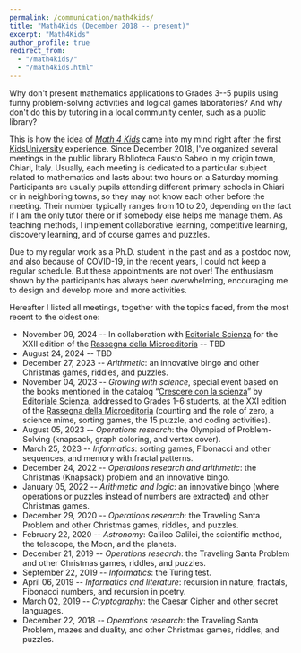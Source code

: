 ```yaml
---
permalink: /communication/math4kids/
title: "Math4Kids (December 2018 -- present)"
excerpt: "Math4Kids"
author_profile: true
redirect_from:
  - "/math4kids/"
  - "/math4kids.html"
---
```


Why don't present mathematics applications to Grades 3--5 pupils using funny problem-solving activities and logical games laboratories? And why don't do this by tutoring in a local community center, such as a public library?

This is how the idea of [*Math 4 Kids*](https://opac.provincia.brescia.it/en/library/chiari/math-4-kids) came into my mind right after the first [KidsUniversity](https://aliceraffaele.github.io/communication/kidsuniversity/) experience. Since December 2018, I've organized several meetings in the public library Biblioteca Fausto Sabeo in my origin town, Chiari, Italy.
Usually, each meeting is dedicated to a particular subject related to mathematics and lasts about two hours on a Saturday morning. Participants are usually pupils attending different primary schools in Chiari or in neighboring towns, so they may not know each other before the meeting. Their number typically ranges from 10 to 20, depending on the fact if I am the only tutor there or if somebody else helps me manage them. As teaching methods, I implement collaborative learning, competitive learning, discovery learning, and of course games and puzzles.

Due to my regular work as a Ph.D. student in the past and as a postdoc now, and also because of COVID-19, in the recent years, I could not keep a regular schedule. But these appointments are not over! The enthusiasm shown by the participants has always been overwhelming, encouraging me to design and develop more and more activities.

Hereafter I listed all meetings, together with the topics faced, from the most recent to the oldest one:
- November 09, 2024 -- In collaboration with [Editoriale Scienza](https://www.editorialescienza.it/) for the XXII edition of the [Rassegna della Microeditoria](https://www.microeditoria.it) -- TBD
- August 24, 2024 -- TBD
- December 27, 2023 -- *Arithmetic*: an innovative bingo and other Christmas games, riddles, and puzzles.
- November 04, 2023 -- *Growing with science*, special event based on the books mentioned in the catalog “[Crescere con la scienza](https://www.editorialescienza.it/it/evento/-crescere-con-la-scienza--il-catalogo-ragionato-per-i-30-anni-di-editoriale-scienza.htm)” by [Editoriale Scienza](https://www.editorialescienza.it/), addressed to Grades 1-6 students, at the XXI edition of the [Rassegna della Microeditoria](https://www.microeditoria.it) (counting and the role of zero, a science mime, sorting games, the 15 puzzle, and coding activities).
- August 05, 2023 -- *Operations research*: the Olympiad of Problem-Solving (knapsack, graph coloring, and vertex cover).
- March 25, 2023 -- *Informatics*: sorting games, Fibonacci and other sequences, and memory with fractal patterns.
- December 24, 2022 -- *Operations research and arithmetic*: the Christmas (Knapsack) problem and an innovative bingo.
- January 05, 2022 -- *Arithmetic and logic*: an innovative bingo (where operations or puzzles instead of numbers are extracted) and other Christmas games.
- December 29, 2020 -- *Operations research*: the Traveling Santa Problem and other Christmas games, riddles, and puzzles.
- February 22, 2020 -- *Astronomy*: Galileo Galilei, the scientific method, the telescope, the Moon, and the planets.
- December 21, 2019 -- *Operations research*: the Traveling Santa Problem and other Christmas games, riddles, and puzzles.
- September 22, 2019 -- *Informatics*: the Turing test.
- April 06, 2019 -- *Informatics and literature*: recursion in nature, fractals, Fibonacci numbers, and recursion in poetry.
- March 02, 2019 -- *Cryptography*: the Caesar Cipher and other secret languages.
- December 22, 2018 -- *Operations research*: the Traveling Santa Problem, mazes and duality, and other Christmas games, riddles, and puzzles.
